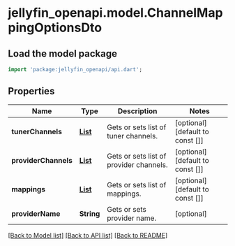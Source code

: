# jellyfin_openapi.model.ChannelMappingOptionsDto

## Load the model package
```dart
import 'package:jellyfin_openapi/api.dart';
```

## Properties
Name | Type | Description | Notes
------------ | ------------- | ------------- | -------------
**tunerChannels** | [**List<TunerChannelMapping>**](TunerChannelMapping.md) | Gets or sets list of tuner channels. | [optional] [default to const []]
**providerChannels** | [**List<NameIdPair>**](NameIdPair.md) | Gets or sets list of provider channels. | [optional] [default to const []]
**mappings** | [**List<NameValuePair>**](NameValuePair.md) | Gets or sets list of mappings. | [optional] [default to const []]
**providerName** | **String** | Gets or sets provider name. | [optional] 

[[Back to Model list]](../README.md#documentation-for-models) [[Back to API list]](../README.md#documentation-for-api-endpoints) [[Back to README]](../README.md)


